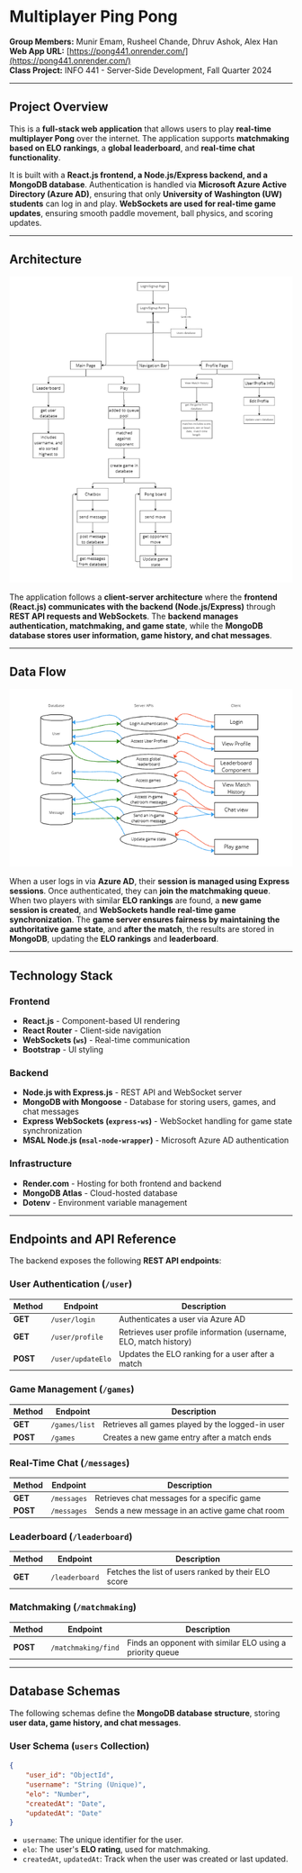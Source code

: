 # Multiplayer Ping Pong
**Group Members:** Munir Emam, Rusheel Chande, Dhruv Ashok, Alex Han  
**Web App URL:** [https://pong441.onrender.com/](https://pong441.onrender.com/)  
**Class Project:** INFO 441 - Server-Side Development, Fall Quarter 2024  

---

## **Project Overview**
This is a **full-stack web application** that allows users to play **real-time multiplayer Pong** over the internet. The application supports **matchmaking based on ELO rankings**, a **global leaderboard**, and **real-time chat functionality**.

It is built with a **React.js frontend, a Node.js/Express backend, and a MongoDB database**. Authentication is handled via **Microsoft Azure Active Directory (Azure AD)**, ensuring that only **University of Washington (UW) students** can log in and play. **WebSockets are used for real-time game updates**, ensuring smooth paddle movement, ball physics, and scoring updates.

---

## **Architecture**
![architectural diagram](diagrams/architectural.png)

The application follows a **client-server architecture** where the **frontend (React.js) communicates with the backend (Node.js/Express)** through **REST API requests and WebSockets**. The **backend manages authentication, matchmaking, and game state**, while the **MongoDB database stores user information, game history, and chat messages**.

---

## **Data Flow**
![data flow diagram](diagrams/data_flow.png)

When a user logs in via **Azure AD**, their **session is managed using Express sessions**. Once authenticated, they can **join the matchmaking queue**. When two players with similar **ELO rankings** are found, a **new game session is created**, and **WebSockets handle real-time game synchronization**. The **game server ensures fairness by maintaining the authoritative game state**, and **after the match**, the results are stored in **MongoDB**, updating the **ELO rankings** and **leaderboard**.

---

## **Technology Stack**
### **Frontend**
- **React.js** - Component-based UI rendering
- **React Router** - Client-side navigation
- **WebSockets (`ws`)** - Real-time communication
- **Bootstrap** - UI styling

### **Backend**
- **Node.js with Express.js** - REST API and WebSocket server
- **MongoDB with Mongoose** - Database for storing users, games, and chat messages
- **Express WebSockets (`express-ws`)** - WebSocket handling for game state synchronization
- **MSAL Node.js (`msal-node-wrapper`)** - Microsoft Azure AD authentication

### **Infrastructure**
- **Render.com** - Hosting for both frontend and backend
- **MongoDB Atlas** - Cloud-hosted database
- **Dotenv** - Environment variable management

---

## **Endpoints and API Reference**
The backend exposes the following **REST API endpoints**:

### **User Authentication (`/user`)**
| Method | Endpoint          | Description |
|--------|------------------|-------------|
| **GET** | `/user/login` | Authenticates a user via Azure AD |
| **GET** | `/user/profile` | Retrieves user profile information (username, ELO, match history) |
| **POST** | `/user/updateElo` | Updates the ELO ranking for a user after a match |

### **Game Management (`/games`)**
| Method | Endpoint          | Description |
|--------|------------------|-------------|
| **GET** | `/games/list` | Retrieves all games played by the logged-in user |
| **POST** | `/games` | Creates a new game entry after a match ends |

### **Real-Time Chat (`/messages`)**
| Method | Endpoint          | Description |
|--------|------------------|-------------|
| **GET** | `/messages` | Retrieves chat messages for a specific game |
| **POST** | `/messages` | Sends a new message in an active game chat room |

### **Leaderboard (`/leaderboard`)**
| Method | Endpoint          | Description |
|--------|------------------|-------------|
| **GET** | `/leaderboard` | Fetches the list of users ranked by their ELO score |

### **Matchmaking (`/matchmaking`)**
| Method | Endpoint          | Description |
|--------|------------------|-------------|
| **POST** | `/matchmaking/find` | Finds an opponent with similar ELO using a priority queue |

---

## **Database Schemas**
The following schemas define the **MongoDB database structure**, storing **user data, game history, and chat messages**.

### **User Schema (`users` Collection)**
```json
{
    "user_id": "ObjectId",
    "username": "String (Unique)",
    "elo": "Number",
    "createdAt": "Date",
    "updatedAt": "Date"
}
```
- `username`: The unique identifier for the user.
- `elo`: The user's **ELO rating**, used for matchmaking.
- `createdAt`, `updatedAt`: Track when the user was created or last updated.
